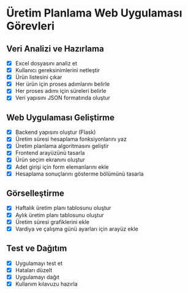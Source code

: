 # Üretim Planlama Web Uygulaması Görevleri

## Veri Analizi ve Hazırlama
- [x] Excel dosyasını analiz et
- [x] Kullanıcı gereksinimlerini netleştir
- [x] Ürün listesini çıkar
- [x] Her ürün için proses adımlarını belirle
- [x] Her proses adımı için süreleri belirle
- [x] Veri yapısını JSON formatında oluştur

## Web Uygulaması Geliştirme
- [x] Backend yapısını oluştur (Flask)
- [x] Üretim süresi hesaplama fonksiyonlarını yaz
- [x] Üretim planlama algoritmasını geliştir
- [x] Frontend arayüzünü tasarla
- [x] Ürün seçim ekranını oluştur
- [x] Adet girişi için form elemanlarını ekle
- [x] Hesaplama sonuçlarını gösterme bölümünü tasarla

## Görselleştirme
- [x] Haftalık üretim planı tablosunu oluştur
- [x] Aylık üretim planı tablosunu oluştur
- [x] Üretim süresi grafiklerini ekle
- [x] Vardiya ve çalışma günü ayarları için arayüz ekle

## Test ve Dağıtım
- [x] Uygulamayı test et
- [x] Hataları düzelt
- [x] Uygulamayı dağıt
- [x] Kullanım kılavuzu hazırla
